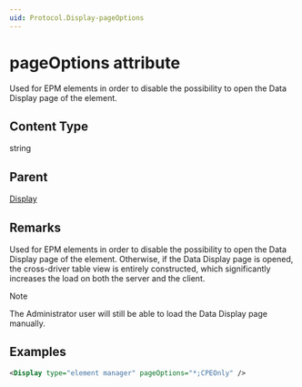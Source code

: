 ```yaml
---
uid: Protocol.Display-pageOptions
---
```


# pageOptions attribute

Used for EPM elements in order to disable the possibility to open the Data Display page of the element.

## Content Type

string

## Parent

[Display](xref:Protocol.Display)

## Remarks

Used for EPM elements in order to disable the possibility to open the Data Display page of the element. Otherwise, if the Data Display page is opened, the cross-driver table view is entirely constructed, which significantly increases the load on both the server and the client.

> [!NOTE]
> The Administrator user will still be able to load the Data Display page manually.

## Examples

```xml
<Display type="element manager" pageOptions="*;CPEOnly" />
```
